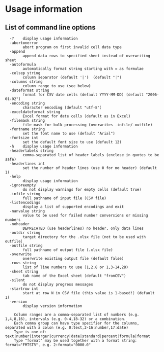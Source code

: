 
# Usage information

## List of command line options

      -?	display usage information
      -abortonerror
            abort program on first invalid cell data type
      -append
            append data rows to specified sheet instead of overwriting sheet
      -autoformula
            automatically format string starting with = as formulae
      -colsep string
            column separator (default '|')  (default "|")
      -columns string
            column range to use (see below)
      -dateformat string
            format for CSV date cells (default YYYY-MM-DD) (default "2006-01-02")
      -encoding string
            character encoding (default "utf-8")
      -exceldateformat string
            Excel format for date cells (default as in Excel)
      -filemask string
            file mask for bulk processing (overwrites -infile/-outfile)
      -fontname string
            set the font name to use (default "Arial")
      -fontsize int
            set the default font size to use (default 12)
      -h	display usage information
      -headerlabels string
            comma-separated list of header labels (enclose in quotes to be safe)
      -headerlines int
            set the number of header lines (use 0 for no header) (default 1)
      -help
            display usage information
      -ignoreempty
            do not display warnings for empty cells (default true)
      -infile string
            full pathname of input file (CSV file)
      -listencodings
            display a list of supported encodings and exit
      -nanvalue string
            value to be used for failed number conversions or missing numbers
      -noheader
            DEPRECATED (use headerlines) no header, only data lines
      -outdir string
            target directory for the .xlsx file (not to be used with outfile)
      -outfile string
            full pathname of output file (.xlsx file)
      -overwrite
            overwrite existing output file (default false)
      -rows string
            list of line numbers to use (1,2,8 or 1,3-14,28)
      -sheet string
            tab name of the Excel sheet (default "fromCSV")
      -silent
            do not display progress messages
      -startrow int
            start at row N in CSV file (this value is 1-based!) (default 1)
      -version
            display version information
    
        Column ranges are a comma-separated list of numbers (e.g. 1,4,8,16), intervals (e.g. 0-4,18-32) or a combination.
        Each comma group can have type specifier for the columns, separated with a colon (e.g. 0:text,3-16:number,17:date)
        Type is one of: text|number|interger|currency|date|standard|percent|formula|format
		Type "format" may be used together with a format string: format="FMTSTR", e.g. 2:format="0000.0"